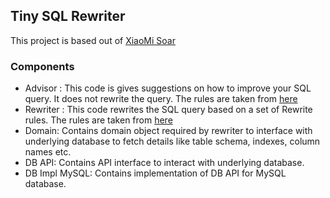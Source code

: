 ## Tiny SQL Rewriter

This project is based out of [XiaoMi Soar](https://github.com/XiaoMi/soar.git)

### Components
- Advisor : This code is gives suggestions on how to improve your SQL query. It does not rewrite the query. The rules
 are taken from [here](https://github.com/XiaoMi/soar/blob/fab04633b12ba1e4f35456112360150a6d0d1421/advisor/rules.go#L119)
- Rewriter : This code rewrites the SQL query based on a set of Rewrite rules. The rules are taken from
 [here](https://github.com/XiaoMi/soar/blob/fab04633b12ba1e4f35456112360150a6d0d1421/ast/rewrite.go#L47)
- Domain: Contains domain object required by rewriter to interface with underlying database to fetch details like table
 schema, indexes, column names etc.
- DB API: Contains API interface to interact with underlying database.
- DB Impl MySQL: Contains implementation of DB API for MySQL database.